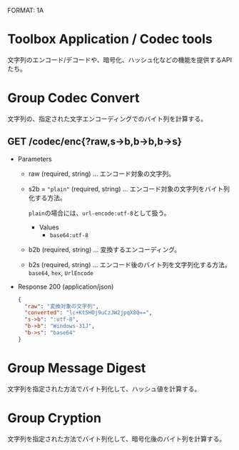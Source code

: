 FORMAT: 1A

# Toolbox Application / Codec tools
文字列のエンコード/デコードや、暗号化、ハッシュ化などの機能を提供するAPIたち。

# Group Codec Convert
文字列の、指定された文字エンコーディングでのバイト列を計算する。

## GET /codec/enc{?raw,s->b,b->b,b->s}


+ Parameters
    + raw (required, string) ... エンコード対象の文字列。
    + s2b = `"plain"` (required, string) ... エンコード対象の文字列をバイト列化する方法。

        `plain`の場合には、`url-encode:utf-8`として扱う。

        + Values
            + `base64:utf-8`

    + b2b (required, string) ... 変換するエンコーディング。
    + b2s (required, string) ... エンコード後のバイト列を文字列化する方法。`base64`, `hex`, `UrlEncode`

+ Response 200 (application/json)

    ```json
    {
      "raw": "変換対象の文字列",
      "converted": "lc+Kt5HOj9uCzJW2jpqX8Q==",
      "s->b": ":utf-8",
      "b->b": "Windows-31J",
      "b->s": "base64"
    }
    ```

# Group Message Digest
文字列を指定された方法でバイト列化して、ハッシュ値を計算する。

# Group Cryption
文字列を指定された方法でバイト列化して、暗号化後のバイト列を計算する。
